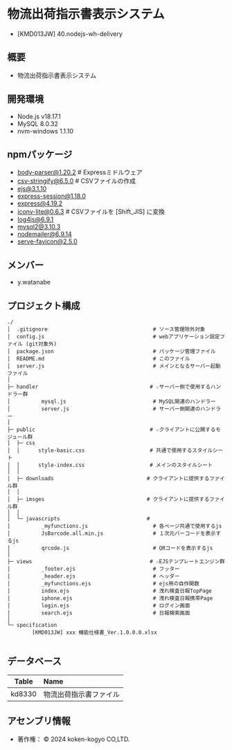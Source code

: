 # 物流出荷指示書表示システム  
- [KMD013JW] 40.nodejs-wh-delivery  

## 概要  
- 物流出荷指示書表示システム  

## 開発環境  
- Node.js v18.17.1  
- MySQL 8.0.32  
- nvm-windows 1.1.10  

## npmパッケージ
- body-parser@1.20.2                            # Expressミドルウェア  
- csv-stringify@6.5.0                           # CSVファイルの作成  
- ejs@3.1.10  
- express-session@1.18.0  
- express@4.19.2  
- iconv-lite@0.6.3                              # CSVファイルを [Shift_JIS] に変換  
- log4js@6.9.1  
- mysql2@3.10.3  
- nodemailer@6.9.14  
- serve-favicon@2.5.0  

## メンバー  
- y.watanabe  

## プロジェクト構成  
~~~
./
│  .gitignore                                  # ソース管理除外対象
│  config.js                                   # webアプリケーション設定ファイル (git対象外)
│  package.json                                # パッケージ管理ファイル
│  README.md                                   # このファイル
│  server.js                                   # メインとなるサーバー起動ファイル
│  
├─ handler                                    # ☆サーバー側で使用するハンドラー群
│          mysql.js                            # MySQL関連のハンドラー
│          server.js                           # サーバー側関連のハンドラー
│  
├─ public                                     # ☆クライアントに公開するモジュール群
│  ├─ css
│  │      style-basic.css                     # 共通で使用するスタイルシート
│  │      style-index.css                     # メインのスタイルシート
│  │
│  ├─ downloads                              # クライアントに提供するファイル群
│  │
│  ├─ imsges                                 # クライアントに提供するファイル群
│  │
│  └─ javascripts                            # 
│          _myfunctions.js                     # 各ページ共通で使用するjs  
│          JsBarcode.all.min.js                # １次元バーコードを表示するjs  
│          qrcode.js                           # QRコードを表示するjs  
│  
├─ views                                      # ☆EJSテンプレートエンジン群
│          _footer.ejs                         # フッター
│          _header.ejs                         # ヘッダー
│          _myfunctions.ejs                    # ejs用の自作関数
│          index.ejs                           # 洩れ検査日報TopPage
│          iphone.ejs                          # 洩れ検査日報携帯Page
│          login.ejs                           # ログイン画面
│          search.ejs                          # 日報検索画面
│  
└─ specification
        [KMD013JW] xxx 機能仕様書_Ver.1.0.0.0.xlsx
    
~~~

## データベース  

| Table    | Name                      |  
| :------: | :------------------------ |  
| kd8330   | 物流出荷指示書ファイル    |  

## アセンブリ情報  

- 著作権： © 2024 koken-kogyo CO,LTD.

